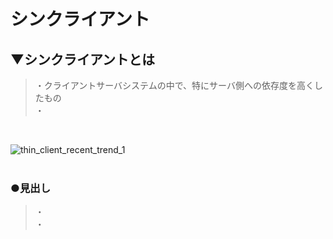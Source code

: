 # シンクライアント

## ▼シンクライアントとは
>・クライアントサーバシステムの中で、特にサーバ側への依存度を高くしたもの<br>
>・<br>
<br>

![thin_client_recent_trend_1](https://user-images.githubusercontent.com/81621944/229360914-d38b1952-6d80-4111-b0fe-0539d85508ba.png)<br>
<br>


### ●見出し
>・<br>
>・<br>
<br>
